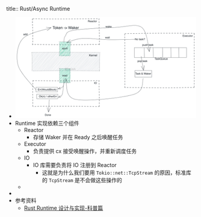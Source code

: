 title:: Rust/Async Runtime

- ![image.png](../assets/image_1645538826743_0.png)
- Runtime 实现依赖三个组件
	- Reactor
		- 存储 Waker 并在 Ready 之后唤醒任务
	- Executor
		- 负责提供 cx 接受唤醒操作，并重新调度任务
	- IO
		- IO 库需要负责将 IO 注册到 Reactor
			- 这就是为什么我们要用 `Tokio::net::TcpStream` 的原因，标准库的 `TcpStream` 是不会做这些操作的
	-
-
- 参考资料
	- [Rust Runtime 设计与实现-科普篇](https://www.ihcblog.com/rust-runtime-design-1/)